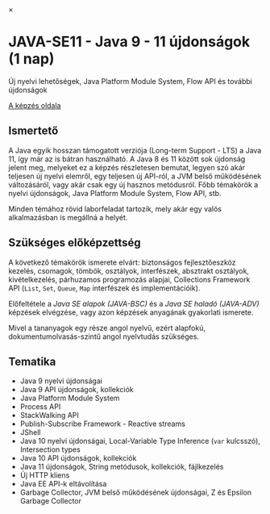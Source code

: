 ×

# JAVA-SE11 - Java 9 - 11 újdonságok (1 nap)

Új nyelvi lehetőségek, Java Platform Module System, Flow API és további újdonságok

[A képzés oldala](https://www.training360.com/kepzes/java-se11)

## Ismertető

A Java egyik hosszan támogatott verziója (Long-term Support - LTS) a Java 11, így már az is bátran használható. A Java 8 és 11 között sok újdonság jelent meg, melyeket ez a képzés részletesen bemutat, legyen szó akár teljesen új nyelvi elemről, egy teljesen új API-ról, a JVM belső működésének változásáról, vagy akár csak egy új hasznos metódusról. Főbb témakörök a nyelvi újdonságok, Java Platform Module System, Flow API, stb.

Minden témához rövid laborfeladat tartozik, mely akár egy valós alkalmazásban is megállná a helyét.

## Szükséges előképzettség

A következő témakörök ismerete elvárt: biztonságos fejlesztőeszköz kezelés, csomagok, tömbök, osztályok, interfészek, absztrakt osztályok, kivételkezelés, párhuzamos programozás alapjai, Collections Framework API (`List`, `Set`, `Queue`, `Map` interfészek és implementációik). 

Előfeltétele a _Java SE alapok (JAVA-BSC)_ és a _Java SE haladó (JAVA-ADV)_ képzések elvégzése, vagy azon képzések anyagának gyakorlati ismerete.

Mivel a tananyagok egy része angol nyelvű, ezért alapfokú, dokumentumolvasás-szintű angol nyelvtudás szükséges.

## Tematika

  * Java 9 nyelvi újdonságai
  * Java 9 API újdonságok, kollekciók
  * Java Platform Module System
  * Process API
  * StackWalking API
  * Publish-Subscribe Framework - Reactive streams
  * JShell
  * Java 10 nyelvi újdonságai, Local-Variable Type Inference (`var` kulcsszó), Intersection types
  * Java 10 API újdonságok, kollekciók
  * Java 11 újdonságok, String metódusok, kollekciók, fájlkezelés
  * Új HTTP kliens
  * Java EE API-k eltávolítása
  * Garbage Collector, JVM belső működésének újdonságai, Z és Epsilon Garbage Collector